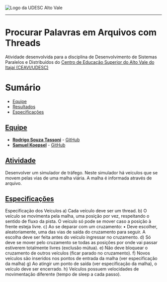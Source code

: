 <!-- Visualizador online: https://stackedit.io/ -->
 ![Logo da UDESC Alto Vale](http://www1.udesc.br/imagens/id_submenu/2019/marca_alto_vale_horizontal_assinatura_rgb_01.jpg)

---

# Procurar Palavras em Arquivos com Threads

Atividade desenvolvida para a disciplina de Desenvolvimento de Sistemas Paralelos e Distribuídos do [Centro de Educação Superior do Alto Vale do Itajaí (CEAVI/UDESC)](https://www.udesc.br/ceavi)<br>

# Sumário
* [Equipe](#equipe)
* [Resultados](#resultados)
* [Especificações](#especificações)

## [Equipe](#equipe)
 - [**Rodrigo Souza Tassoni**](mailto:tazzsoni@gmail.com) - [GitHub](https://github.com/tazzsoni)
 - [**Samuel Koepsel**](mailto:sjoepsel@hotmail.com.br) - [GitHub](https://github.com/samuelkoepsel1)
 
## [Atividade](#atividade)

Desenvolver um simulador de tráfego. Neste simulador há veículos que se movem pelas vias de uma malha viária. A malha é informada através de arquivo.

## [Especificações](#especificações)

Especificação dos Veículos
a) Cada veículo deve ser um thread.
b) O veículo se movimenta pela malha, uma posição por vez, respeitando o sentido de fluxo da
pista. O veículo só pode se mover caso a posição à frente esteja livre.
c) Ao se deparar com um cruzamento:
• Deve escolher, aleatoriamente, uma das vias de saída do cruzamento para seguir. A
escolha deve ser feita antes do veículo ingressar no cruzamento.
d) Só deve se mover pelo cruzamento se todas as posições por onde vai passar estiverem
totalmente livres (exclusão mútua).
e) Não deve bloquear o cruzamento de outros veículos (ficar parado no cruzamento).
f) Novos veículos são inseridos nos pontos de entrada da malha (ver especificação da malha)
g) Ao atingir um ponto de saída (ver especificação da malha), o veículo deve ser encerrado.
h) Veículos possuem velocidades de movimentação diferente (tempo de sleep a cada passo).
